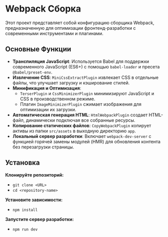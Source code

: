 # Webpack Сборка

Этот проект представляет собой конфигурацию сборщика Webpack, предназначенную для оптимизации фронтенд-разработки с современными инструментами и плагинами.

## Основные Функции

- **Транспиляция JavaScript**: Используется Babel для поддержки современного JavaScript (ES6+) с помощью `babel-loader` и пресета `@babel/preset-env`.
- **Извлечение CSS**: `MiniCssExtractPlugin` извлекает CSS в отдельные файлы, что улучшает загрузку и кэширование стилей.
- **Минификация и Оптимизация**:
  - `TerserPlugin` и `CssMinimizerPlugin` минимизируют JavaScript и CSS в производственном режиме.
  - Плагин `ImageMinimizerPlugin` сжимает изображения для оптимизации их загрузки.
- **Автоматическая генерация HTML**: `HtmlWebpackPlugin` создает HTML-файл, динамически подключая все собранные ресурсы.
- **Копирование статических файлов**: `CopyWebpackPlugin` копирует активы из папки `src/assets` в выходную директорию `app`.
- **Локальный сервер разработки**: Включает `webpack-dev-server` с функцией горячей замены модулей (HMR) для обновления контента без перезагрузки страницы.

## Установка

**Клонируйте репозиторий:**

- `git clone <URL>`
- `cd <repository-name>`

**Установите зависимости:**

- `npm install`

**Запустите сервер разработки:**

- `npm run dev`
